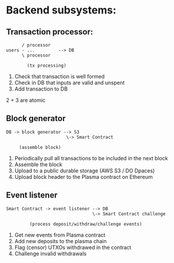 # Backend subsystems:

## Transaction processor:

```
      / processor
users - ...         --> DB
      \ processor

        (tx processing)
```

1. Check that transaction is well formed
2. Check in DB that inputs are valid and unspent
3. Add transaction to DB

2 + 3 are atomic


## Block generator

```
DB -> block generator --> S3
                       \-> Smart Contract

     (assemble block)
```

1. Periodically pull all transactions to be included in the next block
2. Assemble the block
3. Upload to a public durable storage (AWS S3 / DO Dpaces)
4. Upload block header to the Plasma contract on Ethereum


## Event listener

```
Smart Contract -> event listener --> DB
								 \-> Smart Contract challenge

         (process deposit/withdraw/challenge events)
```

1. Get new events from Plasma contract
2. Add new deposits to the plasma chain
3. Flag (censor) UTXOs withdrawed in the contract
4. Challenge invalid withdrawals

